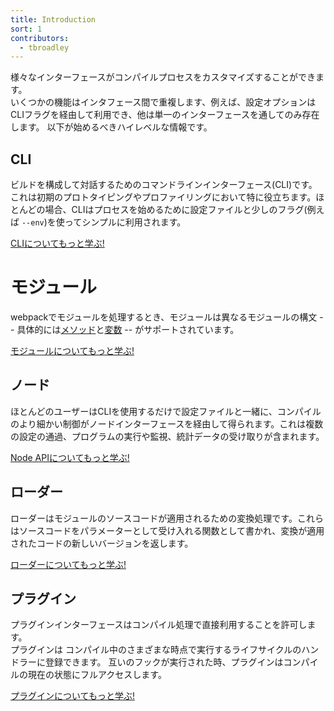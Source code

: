 ```yaml
---
title: Introduction
sort: 1
contributors:
  - tbroadley
---
```


<!--
A variety of interfaces are available to customize the compilation process.
Some features overlap between interfaces, e.g. a configuration option may be
available via a CLI flag, while others exist only through a single interface.
The following high-level information should get you started.
-->

様々なインターフェースがコンパイルプロセスをカスタマイズすることができます。  
いくつかの機能はインタフェース間で重複します、例えば、設定オプションはCLIフラグを経由して利用でき、他は単一のインターフェースを通してのみ存在します。
以下が始めるべきハイレベルな情報です。


## CLI
<!--
The Command Line Interface (CLI) to configure and interact with your build. It
is especially useful in the case of early prototyping and profiling. For the
most part, the CLI is simply used to kick off the process using a configuration
file and a few flags (e.g. `--env`).

[Learn more about the CLI!](/api/cli)
-->

ビルドを構成して対話するためのコマンドラインインターフェース(CLI)です。これは初期のプロトタイピングやプロファイリングにおいて特に役立ちます。ほとんどの場合、CLIはプロセスを始めるために設定ファイルと少しのフラグ(例えば `--env`)を使ってシンプルに利用されます。

[CLIについてもっと学ぶ!](/api/cli)

<!--
## Module

When processing modules with webpack, it is important to understand the
different module syntaxes -- specifically the [methods](/api/module-methods)
and [variables](/api/module-variables) -- that are supported.

[Learn more about modules!](/api/module-methods)
-->

# モジュール

webpackでモジュールを処理するとき、モジュールは異なるモジュールの構文 -- 具体的には[メソッド](/api/module-methods)と[変数](/api/module-variables) -- がサポートされています。

[モジュールについてもっと学ぶ!](/api/module-methods)


<!--
## Node

While most users can get away with just using the CLI along with a
configuration file, more fine-grained control of the compilation can be
achieved via the Node interface. This includes passing multiple configurations,
programmatically running or watching, and collecting stats.

[Learn more about the Node API!](/api/node)
-->

## ノード

ほとんどのユーザーはCLIを使用するだけで設定ファイルと一緒に、コンパイルのより細かい制御がノードインターフェースを経由して得られます。これは複数の設定の通過、プログラムの実行や監視、統計データの受け取りが含まれます。

[Node APIについてもっと学ぶ!](/api/node)


<!--
## Loaders

Loaders are transformations that are applied to the source code of a module.
They are written as functions that accept source code as a parameter and return
a new version of that code with transformations applied.

[Learn more about loaders!](/api/loaders)
-->

## ローダー

ローダーはモジュールのソースコードが適用されるための変換処理です。これらはソースコードをパラメーターとして受け入れる関数として書かれ、変換が適用されたコードの新しいバージョンを返します。

[ローダーについてもっと学ぶ!](/api/loaders)


<!--
## Plugins

The plugin interface allows users to tap directly into the compilation process.
Plugins can register handlers on lifecycle hooks that run at different points
throughout a compilation. When each hook is executed, the plugin will have full
access to the current state of the compilation.

[Learn more about plugins!](/api/plugins)
-->

## プラグイン

プラグインインターフェースはコンパイル処理で直接利用することを許可します。  
プラグインは コンパイル中のさまざまな時点で実行するライフサイクルのハンドラーに登録できます。
互いのフックが実行された時、プラグインはコンパイルの現在の状態にフルアクセスします。

[プラグインについてもっと学ぶ!](/api/plugins)
